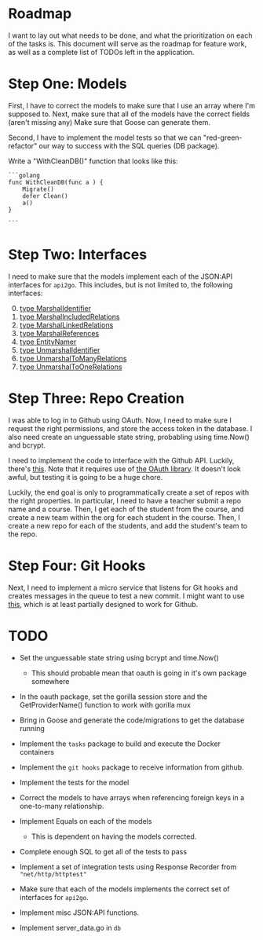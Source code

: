# Roadmap

I want to lay out what needs to be done, and what the prioritization on each of the tasks is.
This document will serve as the roadmap for feature work, as well as a complete list of TODOs left in the application.

# Step One: Models

First, I have to correct the models to make sure that I use an array where I'm supposed to.
Next, make sure that all of the models have the correct fields (aren't missing any)
Make sure that Goose can generate them.

Second, I have to implement the model tests so that we can "red-green-refactor" our way to success with the SQL queries (DB package).

Write a "WithCleanDB()" function that looks like this:

    ```golang
    func WithCleanDB(func a ) {
        Migrate()
        defer Clean()
        a()
    }

    ```

# Step Two: Interfaces

I need to make sure that the models implement each of the JSON:API interfaces for `api2go`.
This includes, but is not limited to, the following interfaces:

0. [type MarshalIdentifier](https://godoc.org/github.com/manyminds/api2go/jsonapi#MarshalIdentifier)
0. [type MarshalIncludedRelations](https://godoc.org/github.com/manyminds/api2go/jsonapi#MarshalIncludedRelations)
0. [type MarshalLinkedRelations](https://godoc.org/github.com/manyminds/api2go/jsonapi#MarshalLinkedRelations)
0. [type MarshalReferences](https://godoc.org/github.com/manyminds/api2go/jsonapi#MarshalReferences)
0. [type EntityNamer](https://godoc.org/github.com/manyminds/api2go/jsonapi#EntityNamer)
0. [type UnmarshalIdentifier](https://godoc.org/github.com/manyminds/api2go/jsonapi#UnmarshalIdentifier)
0. [type UnmarshalToManyRelations](https://godoc.org/github.com/manyminds/api2go/jsonapi#UnmarshalToManyRelations)
0. [type UnmarshalToOneRelations](https://godoc.org/github.com/manyminds/api2go/jsonapi#UnmarshalToOneRelations)

# Step Three: Repo Creation

I was able to log in to Github using OAuth. Now, I need to make sure I request the right permissions, and store the access token in the database. I also need create an unguessable state string, probabling using time.Now() and bcrypt.

I need to implement the code to interface with the Github API. Luckily, there's [this](https://github.com/google/go-github). Note that it requires use of [the OAuth library](https://github.com/golang/oauth2). It doesn't look awful, but testing it is going to be a huge chore.

Luckily, the end goal is only to programmatically create a set of repos with the right properties. In particular, I need to have a teacher submit a repo name and a course. Then, I get each of the student from the course, and create a new team within the org for each student in the course. Then, I create a new repo for each of the students, and add the student's team to the repo.

# Step Four: Git Hooks

Next, I need to implement a micro service that listens for Git hooks and creates messages in the queue to test a new commit. I might want to use [this](https://github.com/phayes/hookserve), which is at least partially designed to work for Github.

# TODO

- Set the unguessable state string using bcrypt and time.Now()
    - This should probable mean that oauth is going in it's own package somewhere

- In the oauth package, set the gorilla session store and the GetProviderName() function to work with gorilla mux

- Bring in Goose and generate the code/migrations to get the database running

- Implement the `tasks` package to build and execute the Docker containers

- Implement the `git hooks` package to receive information from github.

- Implement the tests for the model

- Correct the models to have arrays when referencing foreign keys in a one-to-many relationship.

- Implement Equals on each of the models
    - This is dependent on having the models corrected.

- Complete enough SQL to get all of the tests to pass

- Implement a set of integration tests using Response Recorder from `"net/http/httptest"`

- Make sure that each of the models implements the correct set of interfaces for `api2go`. 

- Implement misc JSON:API functions.

- Implement server_data.go in `db`
